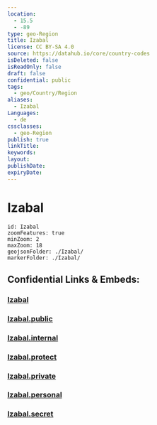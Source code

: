 ```yaml
---
location:
  - 15.5
  - -89
type: geo-Region
title: Izabal
license: CC BY-SA 4.0
source: https://datahub.io/core/country-codes
isDeleted: false
isReadOnly: false
draft: false
confidential: public
tags:
  - geo/Country/Region
aliases:
  - Izabal
Languages:
  - de
cssclasses:
  - geo-Region
publish: true
linkTitle:
keywords:
layout:
publishDate:
expiryDate:
---
```


# Izabal

```leaflet
id: Izabal
zoomFeatures: true 
minZoom: 2 
maxZoom: 18
geojsonFolder: ./Izabal/
markerFolder: ./Izabal/
```


## Confidential Links & Embeds: 

### [Izabal](/_Standards/Earth/Continent/America~Central/Guatemala/Departments~Guatemala/Izabal.md) 

### [Izabal.public](/_public/Earth/Continent/America~Central/Guatemala/Departments~Guatemala/Izabal.public.md) 

### [Izabal.internal](/_internal/Earth/Continent/America~Central/Guatemala/Departments~Guatemala/Izabal.internal.md) 

### [Izabal.protect](/_protect/Earth/Continent/America~Central/Guatemala/Departments~Guatemala/Izabal.protect.md) 

### [Izabal.private](/_private/Earth/Continent/America~Central/Guatemala/Departments~Guatemala/Izabal.private.md) 

### [Izabal.personal](/_personal/Earth/Continent/America~Central/Guatemala/Departments~Guatemala/Izabal.personal.md) 

### [Izabal.secret](/_secret/Earth/Continent/America~Central/Guatemala/Departments~Guatemala/Izabal.secret.md)

